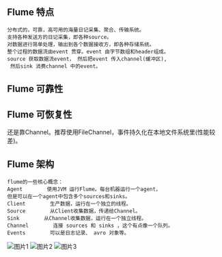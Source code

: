 ## Flume 特点
```
分布式的，可靠，高可用的海量日记采集、聚合、传输系统。  
支持各种发送方的日记采集，即各种source。  
对数据进行简单处理，输出到各个数据接收方，即各种存储系统。  
整个过程的数据流由event 贯穿。event 由字节数组和header组成。 
source 获取数据流event， 然后把event 传入channel(缓冲区),
 然后sink 消费channel 中的event。
```
## Flume 可靠性
## Flume 可恢复性
还是靠Channel。推荐使用FileChannel，事件持久化在本地文件系统里(性能较差)。 
## Flume 架构  
```
flume的一些核心概念：
Agent        使用JVM 运行Flume。每台机器运行一个agent，
但是可以在一个agent中包含多个sources和sinks。
Client        生产数据，运行在一个独立的线程。
Source        从Client收集数据，传递给Channel。
Sink        从Channel收集数据，运行在一个独立线程。
Channel        连接 sources 和 sinks ，这个有点像一个队列。
Events        可以是日志记录、 avro 对象等。
```
![图片1](http://www.aboutyun.com/data/attachment/forum/201408/26/015536rufi6pmapcks6vmu.png)
![图片2](http://www.aboutyun.com/data/attachment/forum/201408/26/015537b84jaxujvllxj5ac.png)
![图片3](http://flume.apache.org/_images/UserGuide_image02.png)
